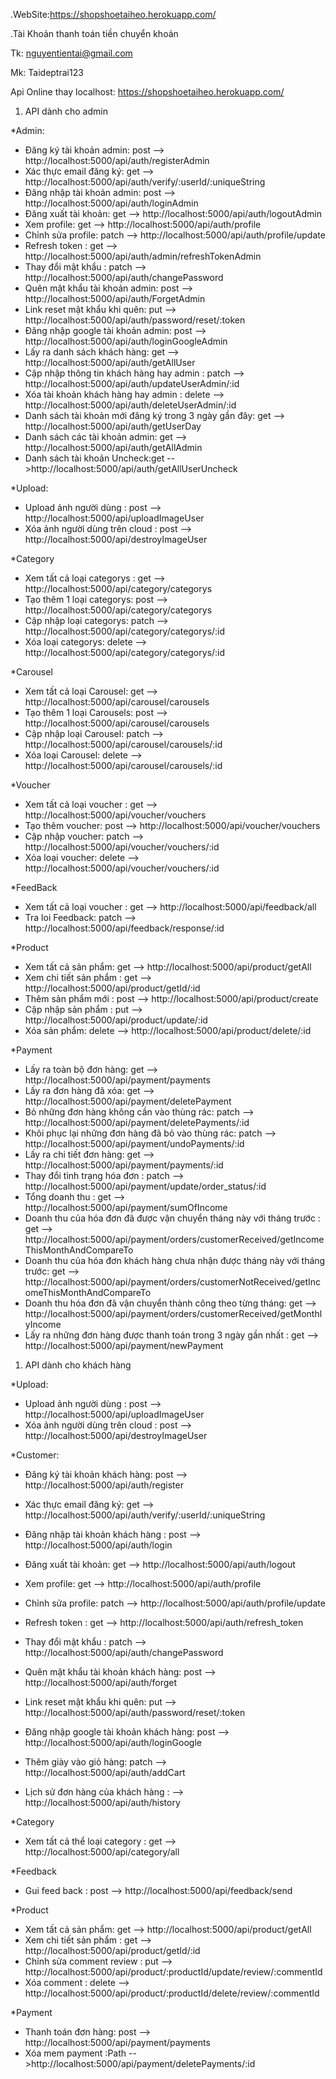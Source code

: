 .WebSite:https://shopshoetaiheo.herokuapp.com/

.Tài Khoản thanh toán tiền chuyển khoản

Tk: nguyentientai@gmail.com

Mk: Taideptrai123

Api Online thay localhost: https://shopshoetaiheo.herokuapp.com/

1. API dành cho admin

\*Admin:

- Đăng ký tài khoản admin: post --> http://localhost:5000/api/auth/registerAdmin
- Xác thực email đăng ký: get --> http://localhost:5000/api/auth/verify/:userId/:uniqueString
- Đăng nhập tài khoản admin: post --> http://localhost:5000/api/auth/loginAdmin
- Đăng xuất tài khoản: get --> http://localhost:5000/api/auth/logoutAdmin
- Xem profile: get --> http://localhost:5000/api/auth/profile
- Chỉnh sửa profile: patch --> http://localhost:5000/api/auth/profile/update
- Refresh token : get --> http://localhost:5000/api/auth/admin/refreshTokenAdmin
- Thay đổi mật khẩu : patch --> http://localhost:5000/api/auth/changePassword
- Quên mật khẩu tài khoản admin: post --> http://localhost:5000/api/auth/ForgetAdmin
- Link reset mật khẩu khi quên: put --> http://localhost:5000/api/auth/password/reset/:token
- Đăng nhập google tài khoản admin: post --> http://localhost:5000/api/auth/loginGoogleAdmin
- Lấy ra danh sách khách hàng: get --> http://localhost:5000/api/auth/getAllUser
- Cập nhập thông tin khách hàng hay admin : patch --> http://localhost:5000/api/auth/updateUserAdmin/:id
- Xóa tài khoản khách hàng hay admin : delete --> http://localhost:5000/api/auth/deleteUserAdmin/:id
- Danh sách tài khoản mới đăng ký trong 3 ngày gần đây: get --> http://localhost:5000/api/auth/getUserDay
- Danh sách các tài khoản admin: get --> http://localhost:5000/api/auth/getAllAdmin
- Danh sách tài khoản Uncheck:get -->http://localhost:5000/api/auth/getAllUserUncheck

\*Upload:

- Upload ảnh người dùng : post --> http://localhost:5000/api/uploadImageUser
- Xóa ảnh người dùng trên cloud : post --> http://localhost:5000/api/destroyImageUser

\*Category

- Xem tất cả loại categorys : get --> http://localhost:5000/api/category/categorys
- Tạo thêm 1 loại categorys: post --> http://localhost:5000/api/category/categorys
- Cập nhập loại categorys: patch --> http://localhost:5000/api/category/categorys/:id
- Xóa loại categorys: delete --> http://localhost:5000/api/category/categorys/:id

\*Carousel

- Xem tất cả loại Carousel: get --> http://localhost:5000/api/carousel/carousels
- Tạo thêm 1 loại Carousels: post --> http://localhost:5000/api/carousel/carousels
- Cập nhập loại Carousel: patch --> http://localhost:5000/api/carousel/carousels/:id
- Xóa loại Carousel: delete --> http://localhost:5000/api/carousel/carousels/:id

\*Voucher

- Xem tất cả loại voucher : get --> http://localhost:5000/api/voucher/vouchers
- Tạo thêm voucher: post --> http://localhost:5000/api/voucher/vouchers
- Cập nhập voucher: patch --> http://localhost:5000/api/voucher/vouchers/:id
- Xóa loại voucher: delete --> http://localhost:5000/api/voucher/vouchers/:id
  
\*FeedBack

- Xem tất cả loại voucher : get --> http://localhost:5000/api/feedback/all
- Tra loi Feedback: patch --> http://localhost:5000/api/feedback/response/:id

\*Product

- Xem tất cả sản phẩm: get --> http://localhost:5000/api/product/getAll
- Xem chi tiết sản phẩm : get --> http://localhost:5000/api/product/getId/:id
- Thêm sản phẩm mới : post --> http://localhost:5000/api/product/create
- Cập nhập sản phẩm : put --> http://localhost:5000/api/product/update/:id
- Xóa sản phẩm: delete --> http://localhost:5000/api/product/delete/:id

\*Payment

- Lấy ra toàn bộ đơn hàng: get --> http://localhost:5000/api/payment/payments
- Lấy ra đơn hàng đã xóa: get --> http://localhost:5000/api/payment/deletePayment
- Bỏ những đơn hàng không cần vào thùng rác: patch --> http://localhost:5000/api/payment/deletePayments/:id
- Khôi phục lại những đơn hàng đã bỏ vào thùng rác: patch --> http://localhost:5000/api/payment/undoPayments/:id
- Lấy ra chi tiết đơn hàng: get --> http://localhost:5000/api/payment/payments/:id
- Thay đổi tình trạng hóa đơn : patch --> http://localhost:5000/api/payment/update/order_status/:id
- Tổng doanh thu : get --> http://localhost:5000/api/payment/sumOfIncome
- Doanh thu của hóa đơn đã được vận chuyển tháng này với tháng trước : get --> http://localhost:5000/api/payment/orders/customerReceived/getIncomeThisMonthAndCompareTo
- Doanh thu của hóa đơn khách hàng chưa nhận được tháng này với tháng trước: get --> http://localhost:5000/api/payment/orders/customerNotReceived/getIncomeThisMonthAndCompareTo
- Doanh thu hóa đơn đã vận chuyển thành công theo từng tháng: get --> http://localhost:5000/api/payment/orders/customerReceived/getMonthlyIncome
- Lấy ra những đơn hàng được thanh toán trong 3 ngày gần nhất : get --> http://localhost:5000/api/payment/newPayment

1. API dành cho khách hàng

\*Upload:

- Upload ảnh người dùng : post --> http://localhost:5000/api/uploadImageUser
- Xóa ảnh người dùng trên cloud : post --> http://localhost:5000/api/destroyImageUser

\*Customer:

- Đăng ký tài khoản khách hàng: post --> http://localhost:5000/api/auth/register
- Xác thực email đăng ký: get --> http://localhost:5000/api/auth/verify/:userId/:uniqueString
- Đăng nhập tài khoản khách hàng : post --> http://localhost:5000/api/auth/login
- Đăng xuất tài khoản: get --> http://localhost:5000/api/auth/logout
- Xem profile: get --> http://localhost:5000/api/auth/profile
- Chỉnh sửa profile: patch --> http://localhost:5000/api/auth/profile/update
- Refresh token : get --> http://localhost:5000/api/auth/refresh_token
- Thay đổi mật khẩu : patch --> http://localhost:5000/api/auth/changePassword
- Quên mật khẩu tài khoản khách hàng: post --> http://localhost:5000/api/auth/forget
- Link reset mật khẩu khi quên: put --> http://localhost:5000/api/auth/password/reset/:token
- Đăng nhập google tài khoản khách hàng: post --> http://localhost:5000/api/auth/loginGoogle

- Thêm giày vào giỏ hàng: patch --> http://localhost:5000/api/auth/addCart

- Lịch sử đơn hàng của khách hàng : --> http://localhost:5000/api/auth/history

\*Category

- Xem tất cả thể loại category : get --> http://localhost:5000/api/category/all
  
\*Feedback

- Gui feed back : post --> http://localhost:5000/api/feedback/send

\*Product

- Xem tất cả sản phẩm: get --> http://localhost:5000/api/product/getAll
- Xem chi tiết sản phẩm : get --> http://localhost:5000/api/product/getId/:id
- Chỉnh sửa comment review : put --> http://localhost:5000/api/product/:productId/update/review/:commentId
- Xóa comment : delete --> http://localhost:5000/api/product/:productId/delete/review/:commentId

\*Payment

- Thanh toán đơn hàng: post --> http://localhost:5000/api/payment/payments
- Xóa mem payment :Path -->http://localhost:5000/api/payment/deletePayments/:id

